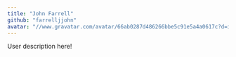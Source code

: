 ```yaml
---
title: "John Farrell"
github: "farrelljjohn"
avatar: "//www.gravatar.com/avatar/66ab0287d486266bbe5c91e5a4a0617c?d=identicon"
---
```


User description here!
